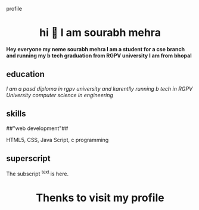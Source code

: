 profile
<h1 align ="center">hi 👋 I am sourabh mehra</h1>

**Hey everyone my neme sourabh mehra 
I am a student for a cse branch
and running my b tech graduation from RGPV university
I am from bhopal**

## education 

*I am a pasd diploma in rgpv university
and karentlly running b tech in RGPV University
computer science in engineering*


## skills 

##"web development"##

HTML5, CSS, Java Script, c programming


## superscript

The subscript <sup> text </sup> is here.
<h1 align ="center">Thenks to visit my profile</h1>
